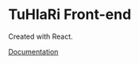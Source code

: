 # TuHlaRi Front-end

Created with React. 

[Documentation](https://github.com/martimik/TuHlaRi-core)
